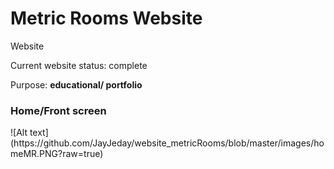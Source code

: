 <h1>Metric Rooms Website</h1>
<p> Website</p>
<p>Current website status: complete </p>
<p>Purpose: <b>educational/ portfolio </b></p>

<h3>Home/Front screen</h3>
![Alt text](https://github.com/JayJeday/website_metricRooms/blob/master/images/homeMR.PNG?raw=true)
